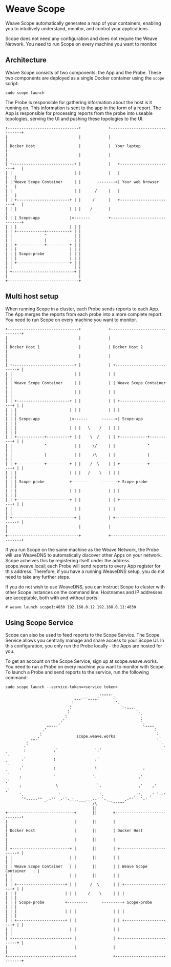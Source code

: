 # Weave Scope

Weave Scope automatically generates a map of your containers, enabling you to
intuitively understand, monitor, and control your applications.

Scope does not need any configuration and does not require the Weave Network.
You need to run Scope on every machine you want to monitor.

## Architecture

Weave Scope consists of two components: the App and the Probe. These two
components are deployed as a single Docker container using the ```scope```
script:

```
sudo scope launch
```

The Probe is responsible for gathering information about the host is it running
on. This information is sent to the app in the form of a report. The App is
responsible for processing reports from the probe into useable topologies,
serving the UI and pushing these topologies to the UI.

```
+-------------------------------+            +-------------------------------+
|                               |            |                               |
| Docker Host                   |            |  Your laptop                  |
|                               |            |                               |
| +---------------------------+ |            |   +-----------------------+   |
| |                           | |            |   |                       |   |
| | Weave Scope Container     | |       -------->| Your web browser      |   |
| |                           | |      /     |   |                       |   |
| | +-----------------------+ | |     /      |   +-----------------------+   |
| | |                       | | |    /       |                               |
| | | Scope-app             |<-------        +-------------------------------+
| | |                       | | |
| | +------------+----------+ | |
| |              ^            | |
| |              |            | |
| | +------------+----------+ | |
| | |                       | | |
| | | Scope-probe           | | |
| | |                       | | |
| | +-----------------------+ | |
| |                           | |
| +---------------------------+ |
|                               |
+-------------------------------+
```

## Multi host setup

When running Scope in a cluster, each Probe sends reports to each App.
The App merges the reports from each probe into a more complete report.
You need to run Scope on every machine you want to monitor.

```
+-------------------------------+            +-------------------------------+
|                               |            |                               |
| Docker Host 1                 |            | Docker Host 2                 |
|                               |            |                               |
| +---------------------------+ |            | +---------------------------+ |
| |                           | |            | |                           | |
| | Weave Scope Container     | |            | | Weave Scope Container     | |
| |                           | |            | |                           | |
| | +-----------------------+ | |            | | +-----------------------+ | |
| | |                       | | |            | | |                       | | |
| | | Scope-app             |<------      ------>| Scope-app             | | |
| | |                       | | |   \    /   | | |                       | | |
| | +------------+----------+ | |    \  /    | | +------------+----------+ | |
| |              ^            | |     \/     | |              ^            | |
| |              |            | |     /\     | |              |            | |
| | +------------+----------+ | |    /  \    | | +------------+----------+ | |
| | |                       | | |   /    \   | | |                       | | |
| | | Scope-probe           +-------      -------+ Scope-probe           | | |
| | |                       | | |            | | |                       | | |
| | +-----------------------+ | |            | | +-----------------------+ | |
| |                           | |            | |                           | |
| +---------------------------+ |            | +---------------------------+ |
|                               |            |                               |
+-------------------------------+            +-------------------------------+
```

If you run Scope on the same machine as the Weave Network, the Probe will use
WeaveDNS to automatically discover other Apps on your network. Scope acheives
this by registering itself under the address scope.weave.local; each Probe
will send reports to every App register for this address. Therefore, if
you have a running WeaveDNS setup, you do not need to take any further steps.

If you do not wish to use WeaveDNS, you can instruct Scope to cluster with
other Scope instances on the command line. Hostnames and IP addresses are
acceptable, both with and without ports:

```
# weave launch scope1:4030 192.168.0.12 192.168.0.11:4030
```

## Using Scope Service

Scope can also be used to feed reports to the Scope Service. The Scope
Service allows you centrally manage and share access to your Scope UI.  In this
configuration, you only run the Probe locally - the Apps are hosted for you.

To get an account on the Scope Service, sign up at scope.weave.works. You need
to run a Probe on every machine you want to monitor with Scope. To launch a
Probe and send reports to the service, run the following command:

```
sudo scope launch --service-token=<service token>
```

```
                                 ___    ,'""""'.
                             ,"""   """"'      `.
                            ,'                   `._
                           ,'                       `"""'.
                          ,'                              `.
                         ,'                                :
                       ,'                                  `.
                 ,""""'                                     `"""".
               ,'                                                `.
              ,'               scope.weave.works                  `.
         ,-""'                                                    `.
        ,'                                                          `.
        ;            ,'                ','                            `.
       ,'            ;                 ,'                              `.
      ,'             ;                 (                    ,           `.
      ;              `                `.                  ,'           ,'
      ;               \                 `.                ,'    ,'    ,'
      '.               '                 `.             ,''.   ,' `--'
       `"-----"" _.-'' .-'`-.:..___...--' `-._      ,-"'   `-'
                                      /\      `"""""
                                      ||
+-----------------------------+       ||       +-----------------------------+
|                             |       ||       |                             |
| Docker Host                 |       ||       | Docker Host                 |
|                             |       ||       |                             |
| +-------------------------+ |       ||       | +-------------------------+ |
| |                         | |       ||       | |                         | |
| | Weave Scope Container   | |       ||       | | Weave Scope Container   | |
| |                         | |       ||       | |                         | |
| | +---------------------+ | |      /  \      | | +---------------------+ | |
| | |                     | | |     /    \     | | |                     | | |
| | | Scope-probe         +---------      ---------+ Scope-probe         | | |
| | |                     | | |                | | |                     | | |
| | +---------------------+ | |                | | +---------------------+ | |
| |                         | |                | |                         | |
| +-------------------------+ |                | +-------------------------+ |
|                             |                |                             |
+-----------------------------+                +-----------------------------+
````
